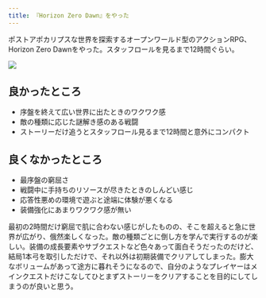 ```yaml
---
title: 『Horizon Zero Dawn』をやった
---
```

ポストアポカリプスな世界を探索するオープンワールド型のアクションRPG、Horizon Zero Dawnをやった。スタッフロールを見るまで12時間ぐらい。

![](https://lh3.googleusercontent.com/docs/ADP-6oEd4UJCOaRSebxzplZI-Y6vqYn7ZWX8eg8Z2zWpz_RhiiGK5VB67p97ih41oB9Y9f2VHheQoN7XhnJe2w5bDNanwDjEMuIDQOiO2G0Q0Mpgpfl5kjO2jg_wHVF_y6ji3Oz1r3EURu8aJpSomuPrCS4v4tr349d5vzStaUD_hD6qQ5QbYVyBKeFRQMq7RfAemOmhZBVZpu_E-kf7PdEx7qd8STRD3dte3D2ZzqWWzNl7F8kTpsMtVcylw133xZsdHbf4n6j_OV6Cp8O3x4e_Alk2J6HVHn3GrM-ADOclLRWebjDilvu6UnXdarl-GSeBdSxipmEc_AJYALGoLpJVGdpG_bG4BWUXnWFzFhfxNWveeQ4j35Lf2IX97eQSC71EjQ_MtnZQUoPaumMIY5b4QGceqw5YecUykyzEBPv4lDgSkPwWz_tYhEcdgPJHwGJkoLyb72k2WTAQ43EgDlVWBgE21Uwz0N9dkdHOAbRUsbSfYRfiXaBp2WpTpfFOva71SQXRz-G9kPw438vPXU7XAGaV05vFHHyzbbJSZDs5nsukEf5xLHARe_le28eFAtZrjcLkG4AF2kkJEMmL5Z0rUlKVPOAFporJwSpNS1EJh7mg4Kbu4ftaaaDdGsvjzGFk0UB1zJzWtA7atOVpRFtUGE9fz_atCuoEn2J14N-nmTAoDHxG9zUOVF5AKVcu0D-OTc2fJMU3YgvzS8cVW88YWLMiH6fGbdJkdI1dPCs_sLfP27mkWdi8_HmmbwEms2S5FQ0xwA824WpqsqMMRlo7AI8rzwcGUeUCV0rNNvCNSO60nwMnorpaNEr4-Gl78IuM0FP3dEzHqCAgVQ7qGEi3UgK-pYKpmx4guVQE_PHFZbKfeTR-zBXvJ4K1QR8fi4aBsDRmrx1TOw0DHSt66t_BwJqITmkJfOjQUoL1-feLRgp90Lz_3EnA4kpEI8Ccr8GlYUszjHdf_NcXvViOHh2v794h27Jz2FZbZ-8GU8rpm9VXG0dSAHxFud-JCIPjRQ8KFTHlbGEH3hju8qcJEjm5v1XVr6qf_OHtntwCeqLKog4PaC_-wmoM8KGD-pR7qLfEpk9SaFh0aREJCzOywlIABaG85p5vDZ1Of3jUlvafxxFK5b_n2yTJHkhOJhfZAasmmAd49LrxibPkxesXtwLGXaqUbX3jaBQacwyy23SsDubCrwrNnLqeVNNAgL9iaPyaq7ibdrz2-1XWopAtXY6ew5v6icWBHv9i9pkpLLCOTxgEkqZVmQ)

良かったところ
-------

*   序盤を終えて広い世界に出たときのワクワク感
*   敵の種類に応じた謎解き感のある戦闘
*   ストーリーだけ追うとスタッフロール見るまで12時間と意外にコンパクト

良くなかったところ
---------

*   最序盤の窮屈さ
*   戦闘中に手持ちのリソースが尽きたときのしんどい感じ
*   応答性悪めの環境で遊ぶと途端に体験が悪くなる
*   装備強化にあまりワクワク感が無い

最初の2時間だけ窮屈で肌に合わない感じがしたものの、そこを超えると急に世界が広がり、俄然楽しくなった。敵の種類ごとに倒し方を学んで実行するのが楽しい。装備の成長要素やサブクエストなど色々あって面白そうだったのだけど、結局1本弓を取引しただけで、それ以外は初期装備でクリアしてしまった。膨大なボリュームがあって途方に暮れそうになるので、自分のようなプレイヤーはメインクエストだけこなしてひとまずストーリーをクリアすることを目的にしてしまうのが良いと思う。
